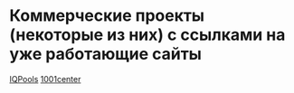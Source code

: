 # Коммерческие проекты (некоторые из них) с ссылками на уже работающие сайты
[IQPools](https://iqpools.ru/)
[1001center](https://1001centr.ru/)
